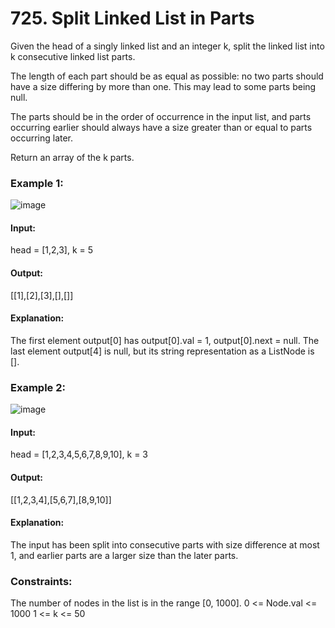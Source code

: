 # 725. Split Linked List in Parts
Given the head of a singly linked list and an integer k, split the linked list into k consecutive linked list parts.

The length of each part should be as equal as possible: no two parts should have a size differing by more than one. This may lead to some parts being null.

The parts should be in the order of occurrence in the input list, and parts occurring earlier should always have a size greater than or equal to parts occurring later.

Return an array of the k parts.

### Example 1:
![image](https://github.com/user-attachments/assets/7591ed0b-dbec-43e6-83b3-c278aa2b5cdf)
#### Input:
head = [1,2,3], k = 5
#### Output:
[[1],[2],[3],[],[]]
#### Explanation:
The first element output[0] has output[0].val = 1, output[0].next = null.
The last element output[4] is null, but its string representation as a ListNode is [].

### Example 2:
![image](https://github.com/user-attachments/assets/7bd40733-fb7f-494f-96f2-6c4c01504b8f)
#### Input:
head = [1,2,3,4,5,6,7,8,9,10], k = 3
#### Output:
[[1,2,3,4],[5,6,7],[8,9,10]]
#### Explanation:
The input has been split into consecutive parts with size difference at most 1, and earlier parts are a larger size than the later parts.
 
### Constraints:
The number of nodes in the list is in the range [0, 1000].
0 <= Node.val <= 1000
1 <= k <= 50

